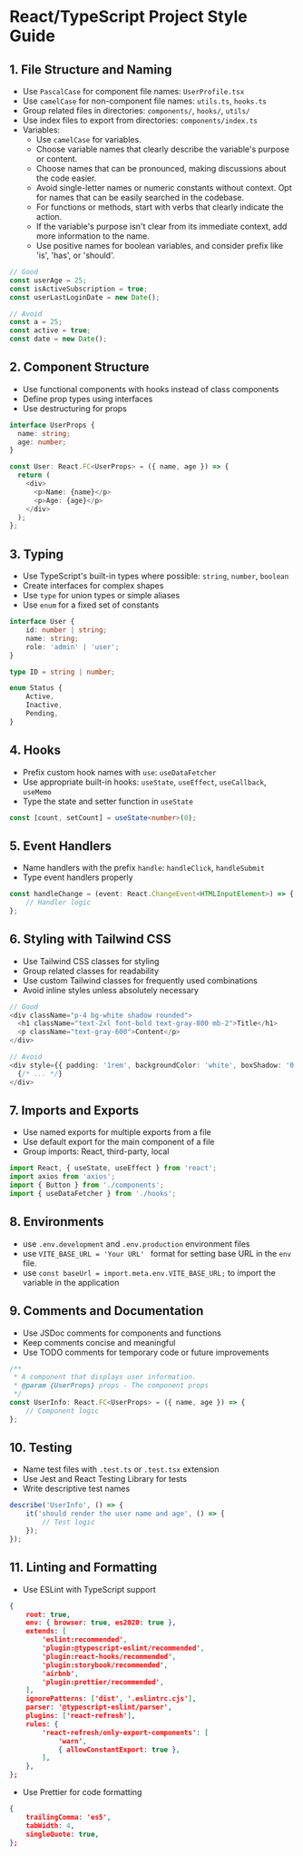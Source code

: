 # React/TypeScript Project Style Guide

## 1. File Structure and Naming

- Use `PascalCase` for component file names: `UserProfile.tsx`
- Use `camelCase` for non-component file names: `utils.ts`, `hooks.ts`
- Group related files in directories: `components/`, `hooks/`, `utils/`
- Use index files to export from directories: `components/index.ts`
- Variables:
  - Use `camelCase` for variables.
  - Choose variable names that clearly describe the variable's purpose or content.
  - Choose names that can be pronounced, making discussions about the code easier.
  - Avoid single-letter names or numeric constants without context. Opt for names that can be easily searched in the codebase.
  - For functions or methods, start with verbs that clearly indicate the action.
  - If the variable's purpose isn't clear from its immediate context, add more information to the name.
  - Use positive names for boolean variables, and consider prefix like 'is', 'has', or 'should'.

```typescript
// Good
const userAge = 25;
const isActiveSubscription = true;
const userLastLoginDate = new Date();

// Avoid
const a = 25;
const active = true;
const date = new Date();
```

## 2. Component Structure

- Use functional components with hooks instead of class components
- Define prop types using interfaces
- Use destructuring for props

```typescript
interface UserProps {
  name: string;
  age: number;
}

const User: React.FC<UserProps> = ({ name, age }) => {
  return (
    <div>
      <p>Name: {name}</p>
      <p>Age: {age}</p>
    </div>
  );
};
```

## 3. Typing

- Use TypeScript's built-in types where possible: `string`, `number`, `boolean`
- Create interfaces for complex shapes
- Use `type` for union types or simple aliases
- Use `enum` for a fixed set of constants

```typescript
interface User {
	id: number | string;
	name: string;
	role: 'admin' | 'user';
}

type ID = string | number;

enum Status {
	Active,
	Inactive,
	Pending,
}
```

## 4. Hooks

- Prefix custom hook names with `use`: `useDataFetcher`
- Use appropriate built-in hooks: `useState`, `useEffect`, `useCallback`, `useMemo`
- Type the state and setter function in `useState`

```typescript
const [count, setCount] = useState<number>(0);
```

## 5. Event Handlers

- Name handlers with the prefix `handle`: `handleClick`, `handleSubmit`
- Type event handlers properly

```typescript
const handleChange = (event: React.ChangeEvent<HTMLInputElement>) => {
	// Handler logic
};
```

## 6. Styling with Tailwind CSS

- Use Tailwind CSS classes for styling
- Group related classes for readability
- Use custom Tailwind classes for frequently used combinations
- Avoid inline styles unless absolutely necessary

```typescript
// Good
<div className="p-4 bg-white shadow rounded">
  <h1 className="text-2xl font-bold text-gray-800 mb-2">Title</h1>
  <p className="text-gray-600">Content</p>
</div>

// Avoid
<div style={{ padding: '1rem', backgroundColor: 'white', boxShadow: '0 1px 3px 0 rgba(0, 0, 0, 0.1)' }}>
  {/* ... */}
</div>
```

## 7. Imports and Exports

- Use named exports for multiple exports from a file
- Use default export for the main component of a file
- Group imports: React, third-party, local

```typescript
import React, { useState, useEffect } from 'react';
import axios from 'axios';
import { Button } from './components';
import { useDataFetcher } from './hooks';
```

## 8. Environments

- use `.env.development` and `.env.production` environment files
- use `VITE_BASE_URL = 'Your URL' ` format for setting base URL in the `env` file.
- use `const baseUrl = import.meta.env.VITE_BASE_URL;` to import the variable in the application

## 9. Comments and Documentation

- Use JSDoc comments for components and functions
- Keep comments concise and meaningful
- Use TODO comments for temporary code or future improvements

```typescript
/**
 * A component that displays user information.
 * @param {UserProps} props - The component props
 */
const UserInfo: React.FC<UserProps> = ({ name, age }) => {
	// Component logic
};
```

## 10. Testing

- Name test files with `.test.ts` or `.test.tsx` extension
- Use Jest and React Testing Library for tests
- Write descriptive test names

```typescript
describe('UserInfo', () => {
	it('should render the user name and age', () => {
		// Test logic
	});
});
```

## 11. Linting and Formatting

- Use ESLint with TypeScript support

```json
{
	root: true,
	env: { browser: true, es2020: true },
	extends: [
		'eslint:recommended',
		'plugin:@typescript-eslint/recommended',
		'plugin:react-hooks/recommended',
		'plugin:storybook/recommended',
		'airbnb',
		'plugin:prettier/recommended',
	],
	ignorePatterns: ['dist', '.eslintrc.cjs'],
	parser: '@typescript-eslint/parser',
	plugins: ['react-refresh'],
	rules: {
		'react-refresh/only-export-components': [
			'warn',
			{ allowConstantExport: true },
		],
	},
};
```

- Use Prettier for code formatting

```json
{
	trailingComma: 'es5',
	tabWidth: 4,
	singleQuote: true,
};

```
